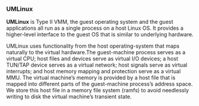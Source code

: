 ### UMLinux

**UMLinux** is Type II VMM, the guest operating system and the guest applications all run as a single process on a host Linux OS. It provides a higher-level interface to the guest OS that is similar to underlying hardware.

UMLinux uses functionality from the host operating-system that maps naturally to the virtual hardware.The
guest-machine process serves as a virtual CPU; host files and devices serve as virtual I/O devices; a host
TUN/TAP device serves as a virtual network; host signals serve as virtual interrupts; and host memory mapping and protection serve as a virtual MMU. The virtual machine’s memory is provided by a host file that is mapped into different parts of the guest-machine process’s address space. We store this host file in a memory file system (ramfs) to avoid needlessly writing to disk the virtual machine’s transient state.
